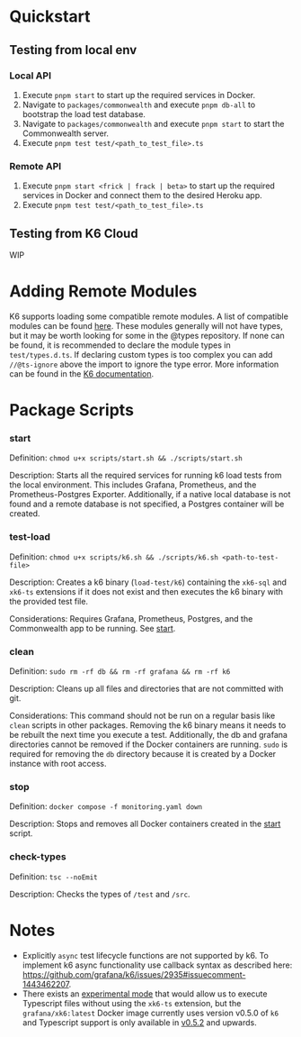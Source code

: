 # Quickstart

## Testing from local env

### Local API
1. Execute `pnpm start` to start up the required services in Docker.
2. Navigate to `packages/commonwealth` and execute `pnpm db-all` to bootstrap the load test database.
3. Navigate to `packages/commonwealth` and execute `pnpm start` to start the Commonwealth server.
4. Execute `pnpm test test/<path_to_test_file>.ts`

### Remote API
1. Execute `pnpm start <frick | frack | beta>` to start up the required services in Docker and connect them to the
desired Heroku app.
2. Execute `pnpm test test/<path_to_test_file>.ts`

## Testing from K6 Cloud
WIP

# Adding Remote Modules
K6 supports loading some compatible remote modules. A list of compatible modules can be found [here][3]. These modules
generally will not have types, but it may be worth looking for some in the @types repository. If none can be found, it
is recommended to declare the module types in `test/types.d.ts`. If declaring custom types is too complex you can add
`//@ts-ignore` above the import to ignore the type error. More information can be found in the [K6 documentation][4].

# Package Scripts

### start

Definition: `chmod u+x scripts/start.sh && ./scripts/start.sh`

Description: Starts all the required services for running k6 load tests from the local environment. This includes 
Grafana, Prometheus, and the Prometheus-Postgres Exporter. Additionally, if a native local database is not found and a
remote database is not specified, a Postgres container will be created.

### test-load

Definition: `chmod u+x scripts/k6.sh && ./scripts/k6.sh <path-to-test-file>`

Description: Creates a k6 binary (`load-test/k6`) containing the `xk6-sql` and `xk6-ts` extensions if it does not exist 
and then executes the k6 binary with the provided test file.

Considerations: Requires Grafana, Prometheus, Postgres, and the Commonwealth app to be running. See [start](#start).

### clean

Definition: `sudo rm -rf db && rm -rf grafana && rm -rf k6`

Description: Cleans up all files and directories that are not committed with git.

Considerations: This command should not be run on a regular basis like `clean` scripts in other packages. Removing the 
k6 binary means it needs to be rebuilt the next time you execute a test. Additionally, the db and  grafana directories 
cannot be removed if the Docker containers are running. `sudo` is required for removing the `db` directory because it
is created by a Docker instance with root access.

### stop

Definition: `docker compose -f monitoring.yaml down`

Description: Stops and removes all Docker containers created in the [start](#start) script.

### check-types

Definition: `tsc --noEmit`

Description: Checks the types of `/test` and `/src`.

# Notes

- Explicitly `async` test lifecycle functions are not supported by k6. To implement k6 async functionality use callback
syntax as described here: https://github.com/grafana/k6/issues/2935#issuecomment-1443462207.
- There exists an [experimental mode][1] that would allow us to execute Typescript files without using the `xk6-ts`
extension, but the `grafana/xk6:latest` Docker image currently uses version v0.5.0 of `k6` and Typescript support is
only available in [v0.5.2][2] and upwards.


[1]: https://grafana.com/docs/k6/latest/using-k6/javascript-typescript-compatibility-mode/#experimental-enhanced-mode
[2]: https://github.com/grafana/k6/releases/tag/v0.52.0
[3]: https://jslib.k6.io/
[4]: https://k6.io/docs/using-k6/modules/#remote-http-s-modules

